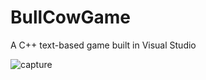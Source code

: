 # BullCowGame
A C++ text-based game built in Visual Studio

![capture](https://user-images.githubusercontent.com/24993404/37701822-b34dbae4-2cad-11e8-8d7c-755d284b4b53.JPG)
